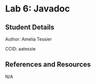 # Lab 6: Javadoc
###

## Student Details
Author: Amelia Tessier

CCID: aatessie
###
## References and Resources
N/A

